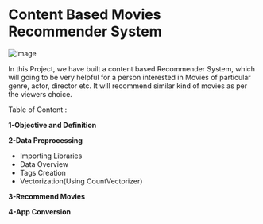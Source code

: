 # Content Based Movies Recommender System

![image](https://user-images.githubusercontent.com/96568994/150975772-a5b18351-7b23-4f13-b9c4-da7cca217615.png)


In this Project, we have built a content based Recommender System, which will going to be very helpful for a person interested in Movies of  particular genre, actor, director  etc. It will recommend similar kind of movies as per the viewers choice.

Table of Content :

**1-Objective and Definition**

**2-Data Preprocessing**
   - Importing Libraries
   - Data Overview
   - Tags Creation
   - Vectorization(Using CountVectorizer)
   
**3-Recommend Movies**

**4-App Conversion**
